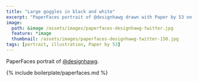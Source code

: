 ```yaml
---
title: "Large goggles in black and white"
excerpt: "PaperFaces portrait of @designhawg drawn with Paper by 53 on an iPad."
image: 
  path: &image /assets/images/paperfaces-designhawg-twitter.jpg 
  feature: *image
  thumbnail: /assets/images/paperfaces-designhawg-twitter-150.jpg
tags: [portrait, illustration, Paper by 53]
---
```


PaperFaces portrait of [@designhawg](https://twitter.com/designhawg).

{% include boilerplate/paperfaces.md %}
